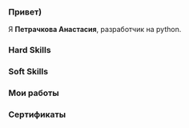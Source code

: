 ### Привет)

Я <b>Петрачкова Анастасия</b>, разработчик на python.

### Hard Skills

### Soft Skills

### Мои работы

### Сертификаты
